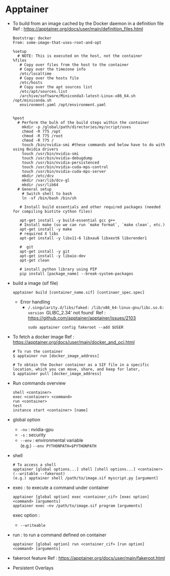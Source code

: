 # Apptainer
- To build from an image cached by the Docker daemon in a definition file
  Ref : https://apptainer.org/docs/user/main/definition_files.html
  ```
  Bootstrap: docker
  From: some-image-that-uses-root-and-opt

  %setup
    # NOTE: This is executed on the host, not the container
  %files
     # Copy over files from the host to the container
     # Copy over the timezone info
     /etc/localtime
     # Copy over the hosts file
     /etc/hosts
     # Copy over the apt sources list
     /etc/apt/sources.list
     /archive/software/Miniconda3-latest-Linux-x86_64.sh /opt/miniconda.sh
     environment.yaml /opt/environment.yaml


  %post
    # Perform the bulk of the build steps within the container
      mkdir -p /global/path/directories/my/script/uses
      chmod -R 775 /opt
      chmod -R 775 /root
      chmod -R 775 /
      touch /bin/nvidia-smi #these commands and below have to do with using Nvidia drivers
      touch /usr/bin/nvidia-smi
      touch /usr/bin/nvidia-debugdump
      touch /usr/bin/nvidia-persistenced
      touch /usr/bin/nvidia-cuda-mps-control
      touch /usr/bin/nvidia-cuda-mps-server
      mkdir /etc/dcv
      mkdir /var/lib/dcv-gl
      mkdir /usr/lib64
    # General setup
      # Switch shell to bash
      ln -sf /bin/bash /bin/sh

     # Install build essentials and other required packages (needed for compiling biotite cython files)

     apt-get install -y build-essential gcc g++
     # Install make (so we can run `make format`, `make clean`, etc.)
     apt-get install -y make
     # required X libs
     apt-get install -y libx11-6 libxau6 libxext6 libxrender1

     #  git
     apt-get install -y git
     apt-get install -y libaio-dev
     apt-get clean

     # install python library using PIP
     pip install [package_name] --break-system-packages

  ```
- build a image (sif file)
  ```
  apptainer build [container_name.sif] [continaer_spec.spec]
  ```
  - Error handling
    - `/.singularity.d/libs/faked: /lib/x86_64-linux-gnu/libc.so.6: version `GLIBC_2.34' not found`
      Ref : https://github.com/apptainer/apptainer/issues/2103   
      ```
      sudo apptainer config fakeroot --add $USER
      ```
      
- To fetch a docker image
  Ref : https://apptainer.org/docs/user/main/docker_and_oci.html
  ```
  # To run the container 
  $ apptainer run [docker_image_address]

  # To obtain the Docker container as a SIF file in a specific location, which you can move, share, and keep for later,
  $ apptainer pull [docker_image_address]
  
  ```

- Run commands overview
  ```
  shell <container>
  exec <container> <command>
  run <container>
  test
  instance start <container> [name]
  ```
- global option
  - `-nv` : nvidia-gpu
  - `-s` : security
  - `--env` : environmental variable   
    (e.g.) `--env PYTHONPATH=$PYTHONPATH `
- shell
  ``` 
  # To access a shell
  apptainer [global options...] shell [shell options...] <container> (--writable --fakeroot)
  (e.g.) apptainer shell /path/to/image.sif myscript.py [argument]
  ```
- exec : to execute a command under container
  ```
  apptainer [global option] exec <container_cif> [exec option] <command> [arguments]
  apptainer exec –nv /path/to/image.sif program [arguments]
  ```
  exec option : 
  - `--writeable`
- run : to run a command defined on container
  ```
  apptainer [global option] run <container_cif> [run option] <command> [arguments]
  ```
- fakeroot feature
  Ref : https://apptainer.org/docs/user/main/fakeroot.html   
- Persistent Overlays
